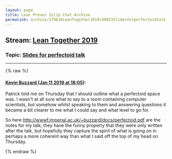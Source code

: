 ```yaml
---
layout: page
title: Lean Prover Zulip Chat Archive 
permalink: archive/179818LeanTogether2019/49853Slidesforperfectoidtalk.html
---
```


## Stream: [Lean Together 2019](index.html)
### Topic: [Slides for perfectoid talk](49853Slidesforperfectoidtalk.html)

---


{% raw %}
#### [ Kevin Buzzard (Jan 11 2019 at 18:05)](https://leanprover.zulipchat.com/#narrow/stream/179818-Lean%20Together%202019/topic/Slides%20for%20perfectoid%20talk/near/154930325):
<p>Patrick told me on Thursday that I should outline what a perfectoid space was. I wasn't at all sure what to say to a room containing computer scientists, but somehow whilst speaking to them and answering questions it became a bit clearer to me what I could say and what level to go for.</p>
<p>So here <a href="http://wwwf.imperial.ac.uk/~buzzard/docs/perfectoid.pdf" target="_blank" title="http://wwwf.imperial.ac.uk/~buzzard/docs/perfectoid.pdf">http://wwwf.imperial.ac.uk/~buzzard/docs/perfectoid.pdf</a> are the notes for my talk; they have the funny property that they were only written after the talk, but hopefully they capture the spirit of what is going on in perhaps a more coherent way than what I said off the top of my head on Thursday.</p>


{% endraw %}
